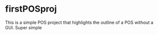 # firstPOSproj
This is a simple POS project that highlights the outline of a POS without a GUI. Super simple 
